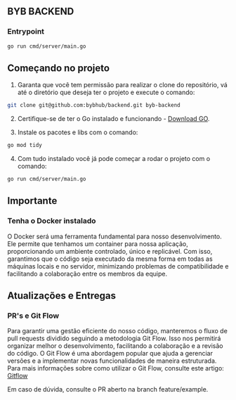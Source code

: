 ## BYB BACKEND

### Entrypoint
```bash
go run cmd/server/main.go
```

## Começando no projeto
1. Garanta que você tem permissão para realizar o clone do repositório, vá até o diretório que deseja ter o projeto e execute o comando:
```bash
git clone git@github.com:bybhub/backend.git byb-backend
```

2. Certifique-se de ter o Go instalado e funcionando - [Download GO](https://go.dev/dl/).

3. Instale os pacotes e libs com o comando:
```bash
go mod tidy
```
4. Com tudo instalado você já pode começar a rodar o projeto com o comando:
```bash
go run cmd/server/main.go
```
## Importante
### Tenha o Docker instalado
O Docker será uma ferramenta fundamental para nosso desenvolvimento. Ele permite que tenhamos um container para nossa aplicação, proporcionando um ambiente controlado, único e replicável. Com isso, garantimos que o código seja executado da mesma forma em todas as máquinas locais e no servidor, minimizando problemas de compatibilidade e facilitando a colaboração entre os membros da equipe.

## Atualizações e Entregas
### PR's e Git Flow
Para garantir uma gestão eficiente do nosso código, manteremos o fluxo de pull requests dividido seguindo a metodologia Git Flow. Isso nos permitirá organizar melhor o desenvolvimento, facilitando a colaboração e a revisão do código. O Git Flow é uma abordagem popular que ajuda a gerenciar versões e a implementar novas funcionalidades de maneira estruturada. Para mais informações sobre como utilizar o Git Flow, consulte este artigo: [Gitflow](https://www.alura.com.br/artigos/git-flow-o-que-e-como-quando-utilizar?srsltid=AfmBOoryp2QatJYqUKRo5Y_Uwf-xIGkdwsy2N8E7k3sPLgR1tdfprtJb)

Em caso de dúvida, consulte o PR aberto na branch feature/example.